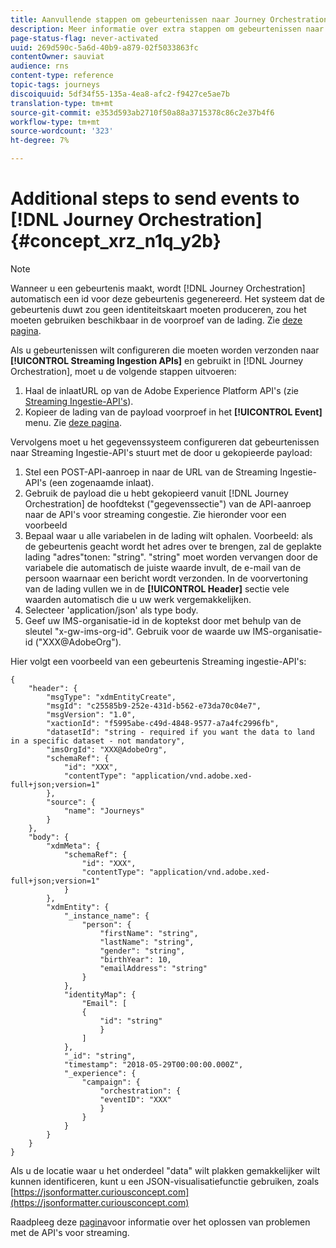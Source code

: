 ```yaml
---
title: Aanvullende stappen om gebeurtenissen naar Journey Orchestration te verzenden
description: Meer informatie over extra stappen om gebeurtenissen naar Journey Orchestration te verzenden
page-status-flag: never-activated
uuid: 269d590c-5a6d-40b9-a879-02f5033863fc
contentOwner: sauviat
audience: rns
content-type: reference
topic-tags: journeys
discoiquuid: 5df34f55-135a-4ea8-afc2-f9427ce5ae7b
translation-type: tm+mt
source-git-commit: e353d593ab2710f50a88a3715378c86c2e37b4f6
workflow-type: tm+mt
source-wordcount: '323'
ht-degree: 7%

---
```




# Additional steps to send events to [!DNL Journey Orchestration] {#concept_xrz_n1q_y2b}

>[!NOTE]
>
>Wanneer u een gebeurtenis maakt, wordt [!DNL Journey Orchestration] automatisch een id voor deze gebeurtenis gegenereerd. Het systeem dat de gebeurtenis duwt zou geen identiteitskaart moeten produceren, zou het moeten gebruiken beschikbaar in de voorproef van de lading. Zie [deze pagina](../event/previewing-the-payload.md).

Als u gebeurtenissen wilt configureren die moeten worden verzonden naar **[!UICONTROL Streaming Ingestion APIs]** en gebruikt in [!DNL Journey Orchestration], moet u de volgende stappen uitvoeren:

1. Haal de inlaatURL op van de Adobe Experience Platform API&#39;s (zie [Streaming Ingestie-API&#39;s](https://docs.adobe.com/content/help/nl-NL/experience-platform/ingestion/streaming/overview.html)).
1. Kopieer de lading van de payload voorproef in het **[!UICONTROL Event]** menu. Zie [deze pagina](../event/defining-the-payload-fields.md).

Vervolgens moet u het gegevenssysteem configureren dat gebeurtenissen naar Streaming Ingestie-API&#39;s stuurt met de door u gekopieerde payload:

1. Stel een POST-API-aanroep in naar de URL van de Streaming Ingestie-API&#39;s (een zogenaamde inlaat).
1. Gebruik de payload die u hebt gekopieerd vanuit [!DNL Journey Orchestration] de hoofdtekst (&quot;gegevenssectie&quot;) van de API-aanroep naar de API&#39;s voor streaming congestie. Zie hieronder voor een voorbeeld
1. Bepaal waar u alle variabelen in de lading wilt ophalen. Voorbeeld: als de gebeurtenis geacht wordt het adres over te brengen, zal de geplakte lading &quot;adres&quot;tonen: &quot;string&quot;. &quot;string&quot; moet worden vervangen door de variabele die automatisch de juiste waarde invult, de e-mail van de persoon waarnaar een bericht wordt verzonden. In de voorvertoning van de lading vullen we in de **[!UICONTROL Header]** sectie vele waarden automatisch die u uw werk vergemakkelijken.
1. Selecteer &#39;application/json&#39; als type body.
1. Geef uw IMS-organisatie-id in de koptekst door met behulp van de sleutel &quot;x-gw-ims-org-id&quot;. Gebruik voor de waarde uw IMS-organisatie-id (&quot;XXX@AdobeOrg&quot;).

Hier volgt een voorbeeld van een gebeurtenis Streaming ingestie-API&#39;s:

```
{
    "header": {
        "msgType": "xdmEntityCreate",
        "msgId": "c25585b9-252e-431d-b562-e73da70c04e7",
        "msgVersion": "1.0",
        "xactionId": "f5995abe-c49d-4848-9577-a7a4fc2996fb",
        "datasetId": "string - required if you want the data to land in a specific dataset - not mandatory",
        "imsOrgId": "XXX@AdobeOrg",
        "schemaRef": {
            "id": "XXX",
            "contentType": "application/vnd.adobe.xed-full+json;version=1"
        },
        "source": {
            "name": "Journeys"
        }
    },
    "body": {
        "xdmMeta": {
            "schemaRef": {
                "id": "XXX",
                "contentType": "application/vnd.adobe.xed-full+json;version=1"
            }
        },
        "xdmEntity": {
            "_instance_name": {
                "person": {
                    "firstName": "string",
                    "lastName": "string",
                    "gender": "string",
                    "birthYear": 10,
                    "emailAddress": "string"
                }
            },
            "identityMap": {
                "Email": [
                {
                    "id": "string"
                    }
                ]
            },
            "_id": "string",
            "timestamp": "2018-05-29T00:00:00.000Z",
            "_experience": {
                "campaign": {
                    "orchestration": {
                    "eventID": "XXX"
                    }
                }
            }
        }
    }
}
```

Als u de locatie waar u het onderdeel &quot;data&quot; wilt plakken gemakkelijker wilt kunnen identificeren, kunt u een JSON-visualisatiefunctie gebruiken, zoals [https://jsonformatter.curiousconcept.com](https://jsonformatter.curiousconcept.com)

Raadpleeg deze [pagina](https://docs.adobe.com/content/help/nl-NL/experience-platform/ingestion/streaming/troubleshooting.html)voor informatie over het oplossen van problemen met de API&#39;s voor streaming.
